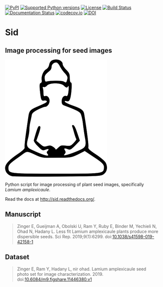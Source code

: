 [![PyPI](https://img.shields.io/pypi/v/Sid.svg)](https://pypi.python.org/pypi/Sid/)
[![Supported Python versions](https://img.shields.io/pypi/pyversions/Sid.svg)](https://pypi.python.org/pypi/Sid/)
[![License](https://img.shields.io/pypi/l/Sid.svg)](https://github.com/yoavram/Sid/blob/master/LICENCE.txt)
[![Build Status](https://travis-ci.org/yoavram/Sid.svg?branch=master)](https://travis-ci.org/yoavram/Sid)
[![Documentation Status](https://readthedocs.org/projects/sid/badge/?version=latest)](http://sid.readthedocs.org/en/latest/?badge=latest)
[![codecov.io](http://codecov.io/github/yoavram/Sid/coverage.svg?branch=master)](http://codecov.io/github/yoavram/Sid)
[![DOI](https://zenodo.org/badge/16996832.svg)](https://zenodo.org/badge/latestdoi/16996832)

# Sid
## Image processing for seed images

![Logo](https://raw.githubusercontent.com/yoavram/Sid/master/Sid.png)

Python script for image processing of plant seed images, specifically _Lamium amplexicaule_.

Read the docs at <http://sid.readthedocs.org/>.

## Manuscript

> Zinger E, Gueijman A, Obolski U, Ram Y, Ruby E, Binder M, Yechieli N, Ohad N, Hadany L. Less fit Lamium amplexicaule plants produce more dispersible seeds. Sci Rep. 2019;9(1):6299. doi:[10.1038/s41598-019-42158-1](http://doi.org/10.1038/s41598-019-42158-1)

## Dataset

> Zinger E, Ram Y, Hadany L, nir ohad. Lamium amplexicaule seed photo set for image characterization. 2019. doi:[10.6084/m9.figshare.11446380.v1](http://doi.org/10.6084/m9.figshare.11446380.v1)

